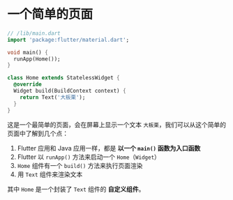 # 一个简单的页面

<!-- <p align="center"><img width="50%" src="https://raw.githubusercontent.com/JustClear/flutter-tutorials-for-front-end/master/docs/images/1.jpg"></p> -->

```dart
// /lib/main.dart
import 'package:flutter/material.dart';

void main() {
  runApp(Home());
}

class Home extends StatelessWidget {
  @override
  Widget build(BuildContext context) {
    return Text('大板栗');
  }
}
```

这是一个最简单的页面，会在屏幕上显示一个文本 `大板栗`，我们可以从这个简单的页面中了解到几个点：

1. Flutter 应用和 Java 应用一样，都是 **以一个 `main()` 函数为入口函数**
2. Flutter 以 `runApp()` 方法来启动一个 `Home`（`Widget`）
3. `Home` 组件有一个 `build()` 方法来执行页面渲染
4. 用 `Text` 组件来渲染文本

其中 `Home` 是一个封装了 `Text` 组件的 **自定义组件**。